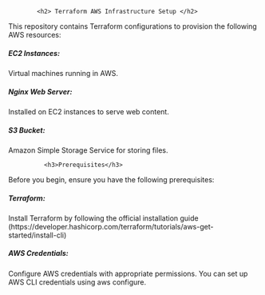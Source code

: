            <h2> Terraform AWS Infrastructure Setup </h2>
This repository contains Terraform configurations to provision the following AWS resources:


<h5>EC2 Instances:</h5> Virtual machines running in AWS. 
<h5>Nginx Web Server:</h5> Installed on EC2 instances to serve web content. 
<h5>S3 Bucket: </h5>Amazon Simple Storage Service for storing files.


              <h3>Prerequisites</h3>

Before you begin, ensure you have the following prerequisites:

<h5>Terraform:</h5> Install Terraform by following the official installation guide
(https://developer.hashicorp.com/terraform/tutorials/aws-get-started/install-cli) 
<h5>AWS Credentials:</h5> Configure AWS credentials with appropriate permissions. You can set up AWS CLI credentials using aws configure.
